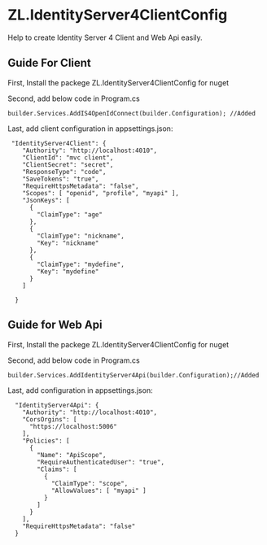 # ZL.IdentityServer4ClientConfig
Help to create Identity Server 4 Client and Web Api easily.

## Guide For Client

First, Install the packege	ZL.IdentityServer4ClientConfig for nuget

Second, add below code in Program.cs

```
builder.Services.AddIS4OpenIdConnect(builder.Configuration); //Added

```

Last, add client configuration in appsettings.json:

```
 "IdentityServer4Client": {
    "Authority": "http://localhost:4010",
    "ClientId": "mvc client",
    "ClientSecret": "secret",
    "ResponseType": "code",
    "SaveTokens": "true",
    "RequireHttpsMetadata": "false",
    "Scopes": [ "openid", "profile", "myapi" ],
    "JsonKeys": [
      {
        "ClaimType": "age"
      },
      {
        "ClaimType": "nickname",
        "Key": "nickname"
      },
      {
        "ClaimType": "mydefine",
        "Key": "mydefine"
      }
    ]

  }
```

## Guide for Web Api

First, Install the packege	ZL.IdentityServer4ClientConfig for nuget

Second, add below code in Program.cs

```
builder.Services.AddIdentityServer4Api(builder.Configuration);//Added

```

Last, add  configuration in appsettings.json:
```
  "IdentityServer4Api": {
    "Authority": "http://localhost:4010",
    "CorsOrgins": [
      "https://localhost:5006"
    ],
    "Policies": [
      {
        "Name": "ApiScope",
        "RequireAuthenticatedUser": "true",
        "Claims": [
          {
            "ClaimType": "scope",
            "AllowValues": [ "myapi" ]
          }
        ]
      }
    ],
    "RequireHttpsMetadata": "false"
  }
```

